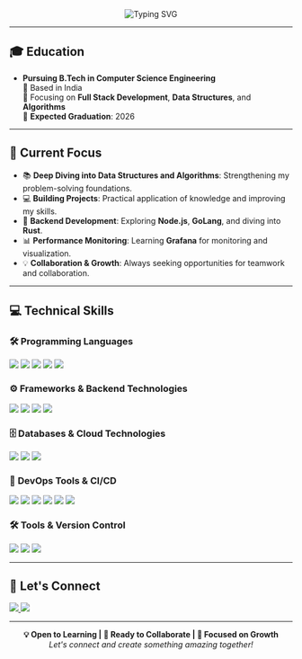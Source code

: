 <div align="center">
  <img src="https://readme-typing-svg.herokuapp.com/?font=Fira+Code&weight=700&size=50&duration=4000&pause=1000&color=FF6347&center=true&vCenter=true&width=800&height=100&lines=Kshitij+Narayan+Kulkarni;" alt="Typing SVG" />
</div>

---

## 🎓 **Education**
- **Pursuing B.Tech in Computer Science Engineering**  
  📍 Based in India  
  🌱 Focusing on **Full Stack Development**, **Data Structures**, and **Algorithms**  
  🎯 **Expected Graduation**: 2026  

---

## 🚀 **Current Focus**
- 📚 **Deep Diving into Data Structures and Algorithms**: Strengthening my problem-solving foundations.  
- 💻 **Building Projects**: Practical application of knowledge and improving my skills.  
- 🌱 **Backend Development**: Exploring **Node.js**, **GoLang**, and diving into **Rust**.  
- 📊 **Performance Monitoring**: Learning **Grafana** for monitoring and visualization.  
- 💡 **Collaboration & Growth**: Always seeking opportunities for teamwork and collaboration.  

---

## 💻 **Technical Skills**

### 🛠️ **Programming Languages**
<div align="left">
  <img src="https://img.shields.io/badge/JavaScript-F7DF1E?style=for-the-badge&logo=javascript&logoColor=black" />
  <img src="https://img.shields.io/badge/TypeScript-007ACC?style=for-the-badge&logo=typescript&logoColor=white" />
  <img src="https://img.shields.io/badge/Python-3776AB?style=for-the-badge&logo=python&logoColor=white" />
  <img src="https://img.shields.io/badge/Go-00ADD8?style=for-the-badge&logo=go&logoColor=white" />
  <img src="https://img.shields.io/badge/Rust-000000?style=for-the-badge&logo=rust&logoColor=white" />
</div>

### ⚙️ **Frameworks & Backend Technologies**
<div align="left">
  <img src="https://img.shields.io/badge/React-20232A?style=for-the-badge&logo=react&logoColor=61DAFB" />
  <img src="https://img.shields.io/badge/Node.js-339933?style=for-the-badge&logo=nodedotjs&logoColor=white" />
  <img src="https://img.shields.io/badge/Express.js-000000?style=for-the-badge&logo=express&logoColor=white" />
  <img src="https://img.shields.io/badge/Next.js-000000?style=for-the-badge&logo=next.js&logoColor=white" />
</div>

### 🗄️ **Databases & Cloud Technologies**
<div align="left">
  <img src="https://img.shields.io/badge/MongoDB-4EA94B?style=for-the-badge&logo=mongodb&logoColor=white" />
  <img src="https://img.shields.io/badge/Firebase-FFCA28?style=for-the-badge&logo=firebase&logoColor=black" />
  <img src="https://img.shields.io/badge/PostgreSQL-336791?style=for-the-badge&logo=postgresql&logoColor=white" />
</div>

### 🔧 **DevOps Tools & CI/CD**
<div align="left">
  <img src="https://img.shields.io/badge/Docker-2496ED?style=for-the-badge&logo=docker&logoColor=white" />
  <img src="https://img.shields.io/badge/Kubernetes-326CE5?style=for-the-badge&logo=kubernetes&logoColor=white" />
  <img src="https://img.shields.io/badge/Terraform-7B42BC?style=for-the-badge&logo=terraform&logoColor=white" />
  <img src="https://img.shields.io/badge/CircleCI-343434?style=for-the-badge&logo=circleci&logoColor=white" />
  <img src="https://img.shields.io/badge/Prometheus-E6522C?style=for-the-badge&logo=prometheus&logoColor=white" />
  <img src="https://img.shields.io/badge/Grafana-000000?style=for-the-badge&logo=grafana&logoColor=white" />
</div>

### 🛠️ **Tools & Version Control**
<div align="left">
  <img src="https://img.shields.io/badge/GIT-E44C30?style=for-the-badge&logo=git&logoColor=white" />
  <img src="https://img.shields.io/badge/GitHub-100000?style=for-the-badge&logo=github&logoColor=white" />
  <img src="https://img.shields.io/badge/VSCode-0078D4?style=for-the-badge&logo=visual%20studio%20code&logoColor=white" />
</div>

---

## 🤝 **Let's Connect**
<div align="left">
  <a href="mailto:knk200407@gmail.com">
    <img src="https://img.shields.io/badge/Gmail-D14836?style=for-the-badge&logo=gmail&logoColor=white" />
  </a>
  <a href="https://linkedin.com/in/kshitij-narayan-kulkarni-784a4a259/">
    <img src="https://img.shields.io/badge/LinkedIn-0077B5?style=for-the-badge&logo=linkedin&logoColor=white" />
  </a>
</div>

---

<div align="center">
  <b>💡 Open to Learning | 🤝 Ready to Collaborate | 🎯 Focused on Growth</b>  
  <br>  
  <i>Let's connect and create something amazing together!</i>  
</div>
